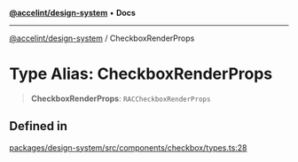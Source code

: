 [**@accelint/design-system**](../README.md) • **Docs**

***

[@accelint/design-system](../README.md) / CheckboxRenderProps

# Type Alias: CheckboxRenderProps

> **CheckboxRenderProps**: `RACCheckboxRenderProps`

## Defined in

[packages/design-system/src/components/checkbox/types.ts:28](https://github.com/gohypergiant/standard-toolkit/blob/258694cea8ed8bbd956b3cf5da47c2c9debcf127/packages/design-system/src/components/checkbox/types.ts#L28)
